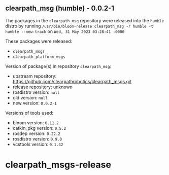 ## clearpath_msg (humble) - 0.0.2-1

The packages in the `clearpath_msg` repository were released into the `humble` distro by running `/usr/bin/bloom-release clearpath_msg -r humble -t humble --new-track` on `Wed, 31 May 2023 03:28:41 -0000`

These packages were released:
- `clearpath_msgs`
- `clearpath_platform_msgs`

Version of package(s) in repository `clearpath_msg`:

- upstream repository: https://github.com/clearpathrobotics/clearpath_msgs.git
- release repository: unknown
- rosdistro version: `null`
- old version: `null`
- new version: `0.0.2-1`

Versions of tools used:

- bloom version: `0.11.2`
- catkin_pkg version: `0.5.2`
- rosdep version: `0.22.2`
- rosdistro version: `0.9.0`
- vcstools version: `0.1.42`


# clearpath_msgs-release